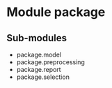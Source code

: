 Module package
==============

Sub-modules
-----------
* package.model
* package.preprocessing
* package.report
* package.selection